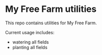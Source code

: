 # My Free Farm utilities

This repo contains utilities for My Free Farm.

Current usage includes:

* watering all fields
* planting all fields